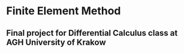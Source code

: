 <h1>Finite Element Method</h1>
<h2>Final project for Differential Calculus class at AGH University of Krakow</h2>
